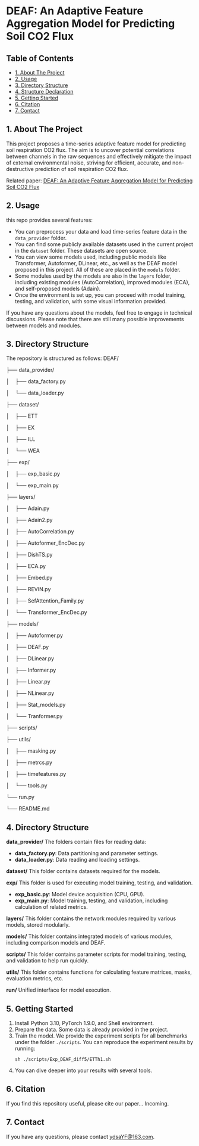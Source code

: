 # DEAF: An Adaptive Feature Aggregation Model for Predicting Soil CO2 Flux
## Table of Contents
- [1. About The Project](#Project) 
-  [2. Usage](#directory-structure) 
- [3. Directory Structure](#usage) 
- [4. Structure Declaration](#Structure-declaration)
- [5. Getting Started](#Getting-Started) 
- [6. Citation](#contact)
- [7. Contact](#contact)
## 1. About The Project
This project proposes a time-series adaptive feature model for predicting soil respiration CO2 flux. The aim is to uncover potential correlations between channels in the raw sequences and effectively mitigate the impact of external environmental noise, striving for efficient, accurate, and non-destructive prediction of soil respiration CO2 flux.

Related paper: [DEAF: An Adaptive Feature Aggregation Model for Predicting Soil CO2 Flux](linking)

## 2. Usage
this repo provides several features:
- You can preprocess your data and load time-series feature data in the `data_provider` folder.
- You can find some publicly available datasets used in the current project in the `dataset` folder. These datasets are open source.
- You can view some models used, including public models like Transformer, Autoformer, DLinear, etc., as well as the DEAF model proposed in this project. All of these are placed in the `models` folder.
- Some modules used by the models are also in the `layers` folder, including existing modules (AutoCorrelation), improved modules (ECA), and self-proposed models (Adain).
- Once the environment is set up, you can proceed with model training, testing, and validation, with some visual information provided.

If you have any questions about the models, feel free to engage in technical discussions. Please note that there are still many possible improvements between models and modules.

## 3. Directory Structure
The repository is structured as follows:
DEAF/

├── data_provider/

│  &nbsp; &nbsp;├── data_factory.py

│  &nbsp; &nbsp;└── data_loader.py

├── dataset/

│  &nbsp; &nbsp;├── ETT

│  &nbsp; &nbsp;├── EX

│  &nbsp; &nbsp;├── ILL

│  &nbsp; &nbsp;└──  WEA

├── exp/

│&nbsp; &nbsp; ├── exp_basic.py

│ &nbsp; &nbsp;└── exp_main.py

├── layers/

│ &nbsp; &nbsp;├── Adain.py

│ &nbsp; &nbsp;├── Adain2.py

│&nbsp; &nbsp; ├── AutoCorrelation.py

│ &nbsp; &nbsp;├── Autoformer_EncDec.py

│&nbsp; &nbsp; ├── DishTS.py

│&nbsp; &nbsp; ├── ECA.py

│ &nbsp; &nbsp;├── Embed.py

│&nbsp; &nbsp; ├── REVIN.py

│&nbsp; &nbsp; ├── SefAttention_Family.py

│&nbsp; &nbsp; └── Transformer_EncDec.py

├── models/

│ &nbsp; &nbsp;├── Autoformer.py

│ &nbsp; &nbsp;├── DEAF.py

│ &nbsp; &nbsp;├── DLinear.py

│ &nbsp; &nbsp;├── Informer.py

│&nbsp; &nbsp; ├── Linear.py

│&nbsp; &nbsp; ├── NLinear.py

│ &nbsp; &nbsp;├── Stat_models.py

│ &nbsp; &nbsp;└── Tranformer.py

├── scripts/

├── utils/

│ &nbsp; &nbsp;├── masking.py

│ &nbsp; &nbsp;├── metrcs.py

│ &nbsp; &nbsp;├── timefeatures.py

│ &nbsp; &nbsp;└── tools.py

└── run.py

└── README.md

## 4. Directory Structure
**data_provider/**
The folders contain files for reading data:
- **data_factory.py**: Data partitioning and parameter settings.
- **data_loader.py**: Data reading and loading settings.

**dataset/**
This folder contains datasets required for the models.

**exp/**
This folder is used for executing model training, testing, and validation.
- **exp_basic.py**: Model device acquisition (CPU, GPU).
- **exp_main.py**: Model training, testing, and validation, including calculation of related metrics.

**layers/**
This folder contains the network modules required by various models, stored modularly.

**models/**
This folder contains integrated models of various modules, including comparison models and DEAF.

**scripts/**
This folder contains parameter scripts for model training, testing, and validation to help run quickly.

**utils/**
This folder contains functions for calculating feature matrices, masks, evaluation metrics, etc.

**run/**
Unified interface for model execution.

## 5. Getting Started

1. Install Python 3.10, PyTorch 1.9.0, and Shell environment.
2. Prepare the data. Some data is already provided in the project.
3. Train the model. We provide the experiment scripts for all benchmarks under the folder `./scripts`. You can reproduce the experiment results by running:
   ```
   sh ./scripts/Exp_DEAF_diff5/ETTh1.sh
   ```
4. You can dive deeper into your results with several tools.

## 6. Citation

If you find this repository useful, please cite our paper... Incoming.

## 7. Contact

If you have any questions, please contact [ydsaYF@163.com](mailto:ydsaYF@163.com).
